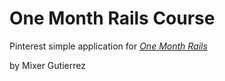 # One Month Rails Course

Pinterest simple application for
[*One Month Rails*](http://onemonthrails.com)

by Mixer Gutierrez

